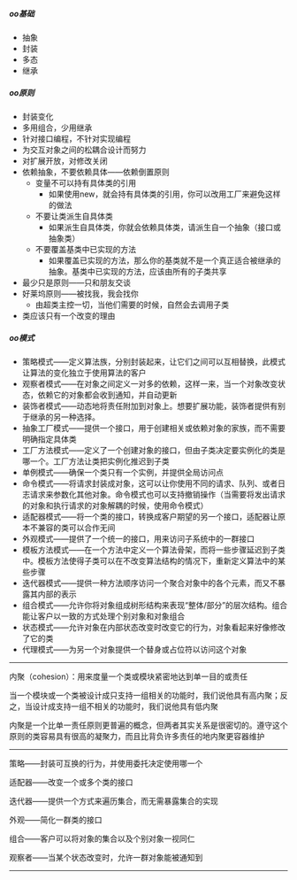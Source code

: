 ##### oo基础

* 抽象
* 封装
* 多态
* 继承

##### oo原则

* 封装变化
* 多用组合，少用继承
* 针对接口编程，不针对实现编程
* 为交互对象之间的松耦合设计而努力
* 对扩展开放，对修改关闭
* 依赖抽象，不要依赖具体——依赖倒置原则
  * 变量不可以持有具体类的引用
    * 如果使用new，就会持有具体类的引用，你可以改用工厂来避免这样的做法
  * 不要让类派生自具体类
    * 如果派生自具体类，你就会依赖具体类，请派生自一个抽象（接口或抽象类）
  * 不要覆盖基类中已实现的方法
    * 如果覆盖已实现的方法，那么你的基类就不是一个真正适合被继承的抽象。基类中已实现的方法，应该由所有的子类共享
* 最少只是原则——只和朋友交谈
* 好莱坞原则——被找我，我会找你
  * 由超类主控一切，当他们需要的时候，自然会去调用子类
* 类应该只有一个改变的理由

##### oo模式

* 策略模式——定义算法族，分别封装起来，让它们之间可以互相替换，此模式让算法的变化独立于使用算法的客户
* 观察者模式——在对象之间定义一对多的依赖，这样一来，当一个对象改变状态，依赖它的对象都会收到通知，并自动更新
* 装饰者模式——动态地将责任附加到对象上。想要扩展功能，装饰者提供有别于继承的另一种选择。
* 抽象工厂模式——提供一个接口，用于创建相关或依赖对象的家族，而不需要明确指定具体类
* 工厂方法模式——定义了一个创建对象的接口，但由子类决定要实例化的类是哪一个。工厂方法让类把实例化推迟到子类
* 单例模式——确保一个类只有一个实例，并提供全局访问点
* 命令模式——将请求封装成对象，这可以让你使用不同的请求、队列、或者日志请求来参数化其他对象。命令模式也可以支持撤销操作（当需要将发出请求的对象和执行请求的对象解耦的时候，使用命令模式）
* 适配器模式——将一个类的接口，转换成客户期望的另一个接口，适配器让原本不兼容的类可以合作无间
* 外观模式——提供了一个统一的接口，用来访问子系统中的一群接口
* 模板方法模式——在一个方法中定义一个算法骨架，而将一些步骤延迟到子类中。模板方法使得子类可以在不改变算法结构的情况下，重新定义算法中的某些步骤
* 迭代器模式——提供一种方法顺序访问一个聚合对象中的各个元素，而又不暴露其内部的表示
* 组合模式——允许你将对象组成树形结构来表现“整体/部分”的层次结构。组合能让客户以一致的方式处理个别对象和对象组合
* 状态模式——允许对象在内部状态改变时改变它的行为，对象看起来好像修改了它的类
* 代理模式——为另一个对象提供一个替身或占位符以访问这个对象

----

内聚（cohesion）：用来度量一个类或模块紧密地达到单一目的或责任

当一个模块或一个类被设计成只支持一组相关的功能时，我们说他具有高内聚；反之，当设计成支持一组不相关的功能时，我们说他具有低内聚

内聚是一个比单一责任原则更普遍的概念，但两者其实关系是很密切的。遵守这个原则的类容易具有很高的凝聚力，而且比背负许多责任的地内聚更容器维护

---

策略——封装可互换的行为，并使用委托决定使用哪一个

适配器——改变一个或多个类的接口

迭代器——提供一个方式来遍历集合，而无需暴露集合的实现

外观——简化一群类的接口

组合——客户可以将对象的集合以及个别对象一视同仁

观察者——当某个状态改变时，允许一群对象能被通知到

----



